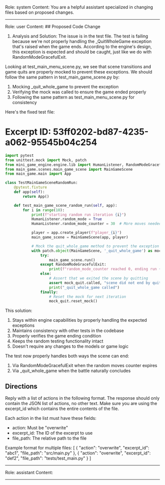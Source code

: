 Role: system
Content: You are a helpful assistant specialized in changing files based on proposed changes.
__________________
Role: user
Content: ## Proposed Code Change
1. Analysis and Solution:
The issue is in the test file. The test is failing because we're not properly handling the _QuitWholeGame exception that's raised when the game ends. According to the engine's design, this exception is expected and should be caught, just like we do with RandomModeGracefulExit.

Looking at test_main_menu_scene.py, we see that scene transitions and game quits are properly mocked to prevent these exceptions. We should follow the same pattern in test_main_game_scene.py by:
1. Mocking _quit_whole_game to prevent the exception
2. Verifying the mock was called to ensure the game ended properly
3. Following the same pattern as test_main_menu_scene.py for consistency

Here's the fixed test file:

# Excerpt ID: 53ff0202-bd87-4235-a062-95545b04c254
```python main_game/tests/test_main_game_scene.py
import pytest
from unittest.mock import Mock, patch
from mini_game_engine.engine.lib import HumanListener, RandomModeGracefulExit
from main_game.scenes.main_game_scene import MainGameScene
from main_game.main import App

class TestMainGameSceneRandomRun:
    @pytest.fixture
    def app(self):
        return App()

    def test_main_game_scene_random_run(self, app):
        for i in range(10):
            print(f"starting random run iteration {i}")
            HumanListener.random_mode = True
            HumanListener.random_mode_counter = 30  # More moves needed for battle scene

            player = app.create_player(f"player_{i}")
            main_game_scene = MainGameScene(app, player)

            # Mock the quit_whole_game method to prevent the exception
            with patch.object(MainGameScene, '_quit_whole_game') as mock_quit:
                try:
                    main_game_scene.run()
                except RandomModeGracefulExit:
                    print(f"random_mode_counter reached 0, ending run {i} gracefully")
                else:
                    # Assert that we exited the scene by quitting
                    assert mock_quit.called, "scene did not end by quitting as expected"
                    print("_quit_whole_game called")
                finally:
                    # Reset the mock for next iteration
                    mock_quit.reset_mock()
```

This solution:
1. Stays within engine capabilities by properly handling the expected exceptions
2. Maintains consistency with other tests in the codebase
3. Properly verifies the game ending condition
4. Keeps the random testing functionality intact
5. Doesn't require any changes to the models or game logic

The test now properly handles both ways the scene can end:
1. Via RandomModeGracefulExit when the random moves counter expires
2. Via _quit_whole_game when the battle naturally concludes

## Directions
Reply with a list of actions in the following format. The response should only contain the JSON list of actions, no other text.
Make sure you are using the excerpt_id which contains the entire contents of the file.

Each action in the list must have these fields:
- action: Must be "overwrite"
- excerpt_id: The ID of the excerpt to use
- file_path: The relative path to the file

Example format for multiple files:
[
    {
        "action": "overwrite",
        "excerpt_id": "abc1",
        "file_path": "src/main.py"
    },
    {
        "action": "overwrite",
        "excerpt_id": "def2",
        "file_path": "tests/test_main.py"
    }
]
__________________
Role: assistant
Content: 
__________________
